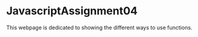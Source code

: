 # JavascriptAssignment04
 This webpage is dedicated to showing the different ways to use functions.
